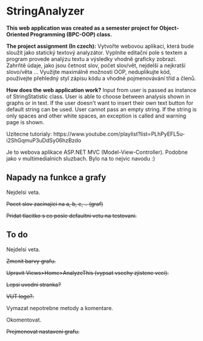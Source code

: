 # StringAnalyzer


<p><b>This web application was created as a semester project for Object-Oriented Programming (BPC-OOP) class.</b></p>
<p><b>The project assignment (In czech):</b>
Vytvořte webovou aplikaci, která bude sloužit jako statický textový analyzátor. Vyplníte editační pole s textem a program provede analýzu textu a výsledky vhodně graficky zobrazí. Zahrňtě údaje, jako jsou četnost slov, počet slov/vět, nejdelší a nejkratší slovo/věta ...
Využijte maximálně možnosti OOP, neduplikujte kód, používejte přehledný styl zápisu kódu a vhodné pojmenovávání tříd a členů.
</p>
<p><b> How does the web application work?</b>
Input from user is passed as instance of StringStatistic class. User is able to choose between analysis shown in graphs or in text. If the user doesn't want to insert their own text button for default string can be used. User cannot pass an empty string. If the string is only spaces and other white spaces, an exception is called and warning page is shown.
</p>



<p>Uzitecne tutorialy: https://www.youtube.com/playlist?list=PLhPyEFL5u-i2ShGqmuP3uDdSy06hzBzdo </p>
<p>Je to webova aplikace ASP.NET MVC (Model-View-Controller). Podobne jako v multimedialnich sluzbach. Bylo na to nejvic navodu :) </p>

<h2>Napady na funkce a grafy</h2>
<p>Nejdelsi veta.</p>
<p><del>Pocet slov zacinajici na a, b, c, .. (graf)</del></p>
<p><del>Pridat tlacitko s co posle defaultni vetu na testovani.</del></p>

<h2>To do</h2>
<p>Nejdelsi veta.</p>
<p><del>Zmenit barvy grafu.</del></p>
<p><del>Upravit Views>Home>AnalyzeThis (vypsat vsechy zjistene veci).</del></p>
<p><del>Lepsi uvodni stranka?</del></p>
<p><del>VUT logo?.</del></p>
<p>Vymazat nepotrebne metody a komentare.</p>
<p>Okomentovat.</p>
<p><del>Prejmenovat nastaveni grafu. </del></p>
